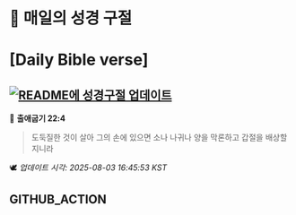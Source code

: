 # 🙏 매일의 성경 구절
# [Daily Bible verse]
## [![README에 성경구절 업데이트](https://github.com/DONGSUKA/first_test/actions/workflows/update-readme-bible.yml/badge.svg)](https://github.com/DONGSUKA/first_test/actions/workflows/update-readme-bible.yml)
<!-- START_BIBLE_VERSE -->
📖 **출애굽기 22:4**
> 도둑질한 것이 살아 그의 손에 있으면 소나 나귀나 양을 막론하고 갑절을 배상할지니라

🕊️ _업데이트 시각: 2025-08-03 16:45:53 KST_
  <!-- END_BIBLE_VERSE -->
## GITHUB_ACTION
